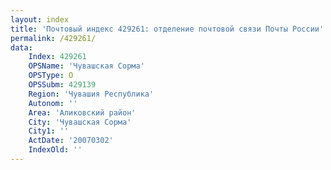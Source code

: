 ```yaml
---
layout: index
title: 'Почтовый индекс 429261: отделение почтовой связи Почты России'
permalink: /429261/
data:
    Index: 429261
    OPSName: 'Чувашская Сорма'
    OPSType: О
    OPSSubm: 429139
    Region: 'Чувашия Республика'
    Autonom: ''
    Area: 'Аликовский район'
    City: 'Чувашская Сорма'
    City1: ''
    ActDate: '20070302'
    IndexOld: ''
---
```

